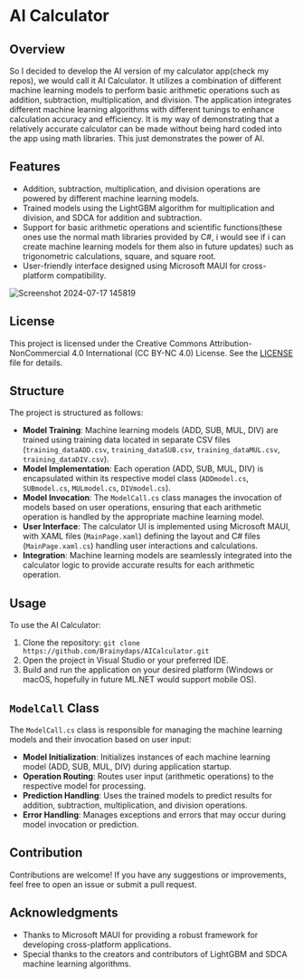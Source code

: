 
# AI Calculator

## Overview

So I decided to develop the AI version of my calculator app(check my repos), we would call it AI Calculator. It utilizes a combination of different machine learning models to perform basic arithmetic operations such as addition, subtraction, multiplication, and division. The application integrates different machine learning algorithms with different tunings to enhance calculation accuracy and efficiency. It is my way of demonstrating that a relatively accurate calculator can be made without being hard coded into the app using math libraries. This just demonstrates the power of AI.

## Features

- Addition, subtraction, multiplication, and division operations are powered by different machine learning models.
- Trained models using the LightGBM algorithm for multiplication and division, and SDCA for addition and subtraction.
- Support for basic arithmetic operations and scientific functions(these ones use the normal math libraries provided by C#, i would see if i can create machine learning models for them also in future updates) such as trigonometric calculations, square, and square root.
- User-friendly interface designed using Microsoft MAUI for cross-platform compatibility.

![Screenshot 2024-07-17 145819](https://github.com/user-attachments/assets/9da55a29-1c28-45bb-983d-083029f1b595)

## License

This project is licensed under the Creative Commons Attribution-NonCommercial 4.0 International (CC BY-NC 4.0) License. See the [LICENSE](LICENSE) file for details.

## Structure

The project is structured as follows:

- **Model Training**: Machine learning models (ADD, SUB, MUL, DIV) are trained using training data located in separate CSV files (`training_dataADD.csv`, `training_dataSUB.csv`, `training_dataMUL.csv`, `training_dataDIV.csv`).
- **Model Implementation**: Each operation (ADD, SUB, MUL, DIV) is encapsulated within its respective model class (`ADDmodel.cs`, `SUBmodel.cs`, `MULmodel.cs`, `DIVmodel.cs`).
- **Model Invocation**: The `ModelCall.cs` class manages the invocation of models based on user operations, ensuring that each arithmetic operation is handled by the appropriate machine learning model.
- **User Interface**: The calculator UI is implemented using Microsoft MAUI, with XAML files (`MainPage.xaml`) defining the layout and C# files (`MainPage.xaml.cs`) handling user interactions and calculations.
- **Integration**: Machine learning models are seamlessly integrated into the calculator logic to provide accurate results for each arithmetic operation.

## Usage

To use the AI Calculator:

1. Clone the repository: `git clone https://github.com/Brainydaps/AICalculator.git`
2. Open the project in Visual Studio or your preferred IDE.
3. Build and run the application on your desired platform (Windows or macOS, hopefully in future ML.NET would support mobile OS).

## `ModelCall` Class

The `ModelCall.cs` class is responsible for managing the machine learning models and their invocation based on user input:

- **Model Initialization**: Initializes instances of each machine learning model (ADD, SUB, MUL, DIV) during application startup.
- **Operation Routing**: Routes user input (arithmetic operations) to the respective model for processing.
- **Prediction Handling**: Uses the trained models to predict results for addition, subtraction, multiplication, and division operations.
- **Error Handling**: Manages exceptions and errors that may occur during model invocation or prediction.

## Contribution

Contributions are welcome! If you have any suggestions or improvements, feel free to open an issue or submit a pull request.

## Acknowledgments

- Thanks to Microsoft MAUI for providing a robust framework for developing cross-platform applications.
- Special thanks to the creators and contributors of LightGBM and SDCA machine learning algorithms.

```

